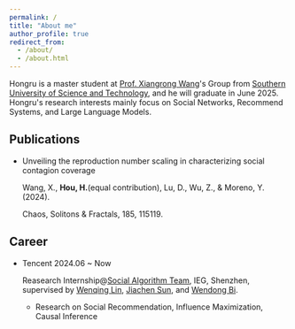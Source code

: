 ```yaml
---
permalink: /
title: "About me"
author_profile: true
redirect_from: 
  - /about/
  - /about.html
---
```


Hongru is a master student at [Prof. Xiangrong Wang](https://xiangrongwang.github.io/)'s Group from [Southern University of Science and Technology](https://www.sustech.edu.cn/), and he will graduate in June 2025. Hongru's research interests mainly focus on Social Networks, Recommend Systems, and Large Language Models.

## Publications

* Unveiling the reproduction number scaling in characterizing social contagion coverage

  Wang, X., **Hou, H.**(equal contribution), Lu, D., Wu, Z., & Moreno, Y. (2024).

  Chaos, Solitons & Fractals, 185, 115119.

## Career

* Tencent 2024.06 ~ Now

  Reasearch Internship@[Social Algorithm Team](https://socialalgo.github.io/), IEG, Shenzhen, supervised by [Wenqing Lin](https://edwlin.github.io/), [Jiachen Sun](https://scholar.google.com/citations?hl=zh-CN&user=UonjPEoAAAAJ), and [Wendong Bi](https://wendongbi.github.io/).

  + Research on Social Recommendation, Influence Maximization, Causal Inference
  
